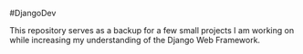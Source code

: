 #DjangoDev

This repository serves as a backup for a few small projects I am working on while increasing my understanding of the Django Web Framework.
